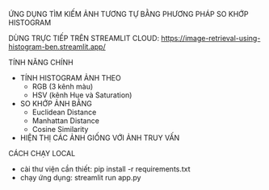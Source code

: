ỨNG DỤNG TÌM KIẾM ẢNH TƯƠNG TỰ BẰNG PHƯƠNG PHÁP SO KHỚP HISTOGRAM

DÙNG TRỰC TIẾP TRÊN STREAMLIT CLOUD: https://image-retrieval-using-histogram-ben.streamlit.app/

TÍNH NĂNG CHÍNH
- TÍNH HISTOGRAM ẢNH THEO
  + RGB (3 kênh màu)
  + HSV (kênh Hue và Saturation)
- SO KHỚP ẢNH BẰNG
  + Euclidean Distance
  + Manhattan Distance
  + Cosine Similarity
- HIỆN THỊ CÁC ẢNH GIỐNG VỚI ẢNH TRUY VẤN

CÁCH CHẠY LOCAL
- cài thư viện cần thiết: pip install -r requirements.txt
- chạy ứng dụng: streamlit run app.py